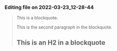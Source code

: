 

### Editing file on 2022-03-23_12-28-44

> This is a blockquote.
>
> This is the second paragraph in the blockquote.
>
> ## This is an H2 in a blockquote


